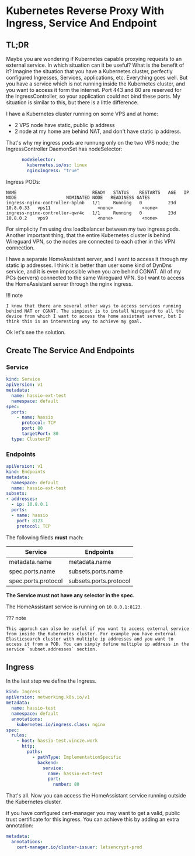 # Kubernetes Reverse Proxy With Ingress, Service And Endpoint

## TL;DR

Maybe you are wondering if Kubernetes capable proxying requests to an external service.
In which situation can it be useful? What is the benefit of it?
Imagine the situation that you have a Kubernetes cluster, perfectly configured Ingresses, Services, applications, etc. Everything goes well. But you have a service which is not running inside the Kubernetes cluster, and you want to access it form the internet. Port 443 and 80 are reserved for the IngressController, so your application could not bind these ports. My situation is similar to this, but there is a little difference.

I have a Kubernetes cluster running on some VPS and at home: 

* 2 VPS node have static, public ip address
* 2 node at my home are behind NAT, and don't have static ip address.

That's why my ingress pods are runnung only on the two VPS node; the IngressController DaemonSet has nodeSelector:

```yaml
      nodeSelector:
        kubernetes.io/os: linux
        nginxIngress: "true"
```

Ingress PODs:

```plain
NAME                             READY   STATUS    RESTARTS   AGE   IP          NODE                   NOMINATED NODE   READINESS GATES
ingress-nginx-controller-bplnb   1/1     Running   0          23d   10.8.0.33   vps11                  <none>           <none>
ingress-nginx-controller-qwr4c   1/1     Running   0          23d   10.8.0.2    vps9                   <none>           <none>
```

For simplicity I'm using dns loadbalancer between my two ingress pods.  
Another important thing, that the entire Kubernetes cluster is behind Wireguard VPN, so the nodes are connected to each other in this VPN connection. 

I have a separate HomeAssistant server, and I want to access it through my static ip addresses. I think it is better than user some kind of DynDns service, and it is even impossible when you are behind CGNAT. All of my PCs (servers) connected to the same Wireguard VPN. So I want to access the HomeAssistant server through the nginx ingress. 

!!! note

    I know that there are several other ways to access services running  behind NAT or CGNAT. The simpiest is to install Wireguard to all the device from which I want to access the home assistnat server, but I think this is an interesting way to achieve my goal.

Ok let's see the solution.

## Create The Service And Endpoints

### Service

```yaml
kind: Service
apiVersion: v1
metadata:
  name: hassio-ext-test
  namespace: default
spec:
  ports:
    - name: hassio
      protocol: TCP
      port: 80
      targetPort: 80
  type: ClusterIP
```

### Endpoints

```yaml
apiVersion: v1
kind: Endpoints
metadata:
  namespace: default
  name: hassio-ext-test
subsets:
- addresses:
  - ip: 10.8.0.1
  ports:
  - name: hassio
    port: 8123
    protocol: TCP
```


The following fileds **must** mach:

|Service|Endpoints|
|----|----|
|metadata.name|metadata.name|
|spec.ports.name|subsets.ports.name|
|spec.ports.protocol|subsets.ports.protocol|

**The Service must not have any selector in the spec.**

The HomeAssistant service is running on `10.8.0.1:8123`.

??? note

    This approch can also be useful if you want to access external service from inside the Kubernetes cluster. For example you have external Elasticsearch cluster with multiple ip addresses and you want to access it from a POD. You can simply define multiple ip address in the service `subnet.addresses` section.

## Ingress

In the last step we define the Ingress.

```yaml
kind: Ingress
apiVersion: networking.k8s.io/v1
metadata:
  name: hassio-test
  namespace: default
  annotations:
    kubernetes.io/ingress.class: nginx
spec:
  rules:
    - host: hassio-test.vincze.work
      http:
        paths:
          - pathType: ImplementationSpecific
            backend:
              service:
                name: hassio-ext-test
                port:
                  number: 80
```


That's all. Now you can access the HomeAssistant service running outside the Kubernetes cluster.

If you have configured cert-manager you may want to get a valid, public trust certificate for this ingress. You can achieve this by adding an extra annotation:

```yaml
metadata:
  annotations:
    cert-manager.io/cluster-issuer: letsencrypt-prod
```



